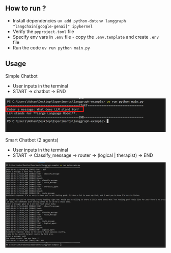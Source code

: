 ## How to run ?

- Install dependencies `uv add python-dotenv langgraph "langchain[google-genai]" ipykernel`
- Verify the `pyproject.toml` file
- Specify env vars in `.env` file - copy the `.env.template` and create `.env` file
- Run the code `uv run python main.py`

## Usage

Simple Chatbot 
- User inputs in the terminal
- START -> chatbot -> END

![Simple chatbot](simple-chatbot.png)

Smart Chatbot (2 agents)
- User inputs in the terminal
- START -> Classify_message -> router -> (logical | therapist) -> END

![Smart chatbot](smart-chatbot.png)